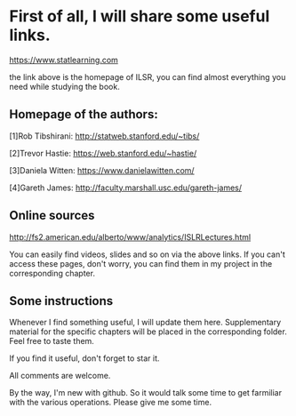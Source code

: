 # First of all, I will share some useful links.

https://www.statlearning.com

the link above is the homepage of ILSR, you can find almost everything you need while studying the book.

## Homepage of the authors:

[1]Rob Tibshirani: http://statweb.stanford.edu/~tibs/

[2]Trevor Hastie: https://web.stanford.edu/~hastie/

[3]Daniela Witten: https://www.danielawitten.com/

[4]Gareth James: http://faculty.marshall.usc.edu/gareth-james/

## Online sources

http://fs2.american.edu/alberto/www/analytics/ISLRLectures.html

You can easily find videos, slides and so on via the above links. If you can't access these pages, don't worry, you can find them in my project in the corresponding chapter.


## Some instructions
Whenever I find something useful, I will update them here. Supplementary material for the specific chapters will be placed in the corresponding folder. Feel free to taste them.

If you find it useful, don't forget to star it.

All comments are welcome.

By the way, I'm new with github. So it would talk some time to get farmiliar with the various operations. Please give me some time.
